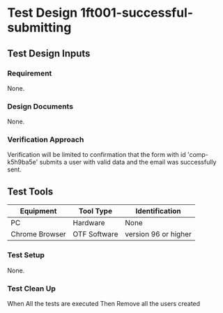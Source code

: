 # Test Design 1ft001-successful-submitting

## Test Design Inputs

### Requirement

None.

### Design Documents

None.

### Verification Approach

Verification will be limited to confirmation that the form with id 'comp-k5h9ba5e' submits a user with valid data and the email was successfully sent.

## Test Tools

| Equipment                              | Tool Type       | Identification        |
|----------------------------------------|-----------------|-----------------------|
| PC                                     | Hardware        | None                  |
| Chrome Browser                         | OTF Software    | version 96 or higher  |


### Test Setup

None.

### Test Clean Up

When All the tests are executed
Then Remove all the users created
